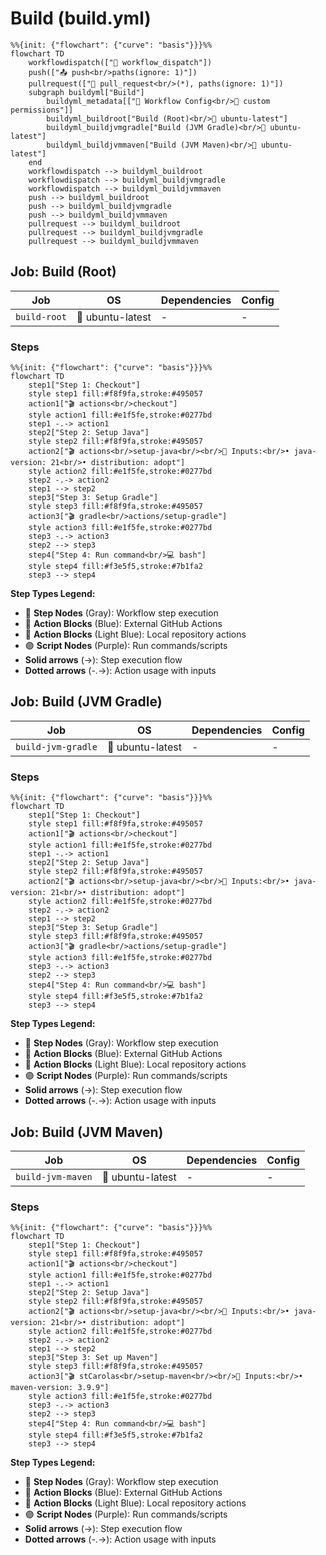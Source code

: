 # Build (build.yml)

```mermaid
%%{init: {"flowchart": {"curve": "basis"}}}%%
flowchart TD
    workflowdispatch(["👤 workflow_dispatch"])
    push(["📤 push<br/>paths(ignore: 1)"])
    pullrequest(["🔀 pull_request<br/>(*), paths(ignore: 1)"])
    subgraph buildyml["Build"]
        buildyml_metadata[["🔧 Workflow Config<br/>🔐 custom permissions"]]
        buildyml_buildroot["Build (Root)<br/>🐧 ubuntu-latest"]
        buildyml_buildjvmgradle["Build (JVM Gradle)<br/>🐧 ubuntu-latest"]
        buildyml_buildjvmmaven["Build (JVM Maven)<br/>🐧 ubuntu-latest"]
    end
    workflowdispatch --> buildyml_buildroot
    workflowdispatch --> buildyml_buildjvmgradle
    workflowdispatch --> buildyml_buildjvmmaven
    push --> buildyml_buildroot
    push --> buildyml_buildjvmgradle
    push --> buildyml_buildjvmmaven
    pullrequest --> buildyml_buildroot
    pullrequest --> buildyml_buildjvmgradle
    pullrequest --> buildyml_buildjvmmaven
```

## Job: Build (Root)

| Job | OS | Dependencies | Config |
|-----|----|--------------|---------| 
| `build-root` | 🐧 ubuntu-latest | - | - |

### Steps

```mermaid
%%{init: {"flowchart": {"curve": "basis"}}}%%
flowchart TD
    step1["Step 1: Checkout"]
    style step1 fill:#f8f9fa,stroke:#495057
    action1["🎬 actions<br/>checkout"]
    style action1 fill:#e1f5fe,stroke:#0277bd
    step1 -.-> action1
    step2["Step 2: Setup Java"]
    style step2 fill:#f8f9fa,stroke:#495057
    action2["🎬 actions<br/>setup-java<br/><br/>📝 Inputs:<br/>• java-version: 21<br/>• distribution: adopt"]
    style action2 fill:#e1f5fe,stroke:#0277bd
    step2 -.-> action2
    step1 --> step2
    step3["Step 3: Setup Gradle"]
    style step3 fill:#f8f9fa,stroke:#495057
    action3["🎬 gradle<br/>actions/setup-gradle"]
    style action3 fill:#e1f5fe,stroke:#0277bd
    step3 -.-> action3
    step2 --> step3
    step4["Step 4: Run command<br/>💻 bash"]
    style step4 fill:#f3e5f5,stroke:#7b1fa2
    step3 --> step4
```

**Step Types Legend:**
- 🔘 **Step Nodes** (Gray): Workflow step execution
- 🔵 **Action Blocks** (Blue): External GitHub Actions
- 🔷 **Action Blocks** (Light Blue): Local repository actions
- 🟣 **Script Nodes** (Purple): Run commands/scripts
- **Solid arrows** (→): Step execution flow
- **Dotted arrows** (-.->): Action usage with inputs




## Job: Build (JVM Gradle)

| Job | OS | Dependencies | Config |
|-----|----|--------------|---------| 
| `build-jvm-gradle` | 🐧 ubuntu-latest | - | - |

### Steps

```mermaid
%%{init: {"flowchart": {"curve": "basis"}}}%%
flowchart TD
    step1["Step 1: Checkout"]
    style step1 fill:#f8f9fa,stroke:#495057
    action1["🎬 actions<br/>checkout"]
    style action1 fill:#e1f5fe,stroke:#0277bd
    step1 -.-> action1
    step2["Step 2: Setup Java"]
    style step2 fill:#f8f9fa,stroke:#495057
    action2["🎬 actions<br/>setup-java<br/><br/>📝 Inputs:<br/>• java-version: 21<br/>• distribution: adopt"]
    style action2 fill:#e1f5fe,stroke:#0277bd
    step2 -.-> action2
    step1 --> step2
    step3["Step 3: Setup Gradle"]
    style step3 fill:#f8f9fa,stroke:#495057
    action3["🎬 gradle<br/>actions/setup-gradle"]
    style action3 fill:#e1f5fe,stroke:#0277bd
    step3 -.-> action3
    step2 --> step3
    step4["Step 4: Run command<br/>💻 bash"]
    style step4 fill:#f3e5f5,stroke:#7b1fa2
    step3 --> step4
```

**Step Types Legend:**
- 🔘 **Step Nodes** (Gray): Workflow step execution
- 🔵 **Action Blocks** (Blue): External GitHub Actions
- 🔷 **Action Blocks** (Light Blue): Local repository actions
- 🟣 **Script Nodes** (Purple): Run commands/scripts
- **Solid arrows** (→): Step execution flow
- **Dotted arrows** (-.->): Action usage with inputs




## Job: Build (JVM Maven)

| Job | OS | Dependencies | Config |
|-----|----|--------------|---------| 
| `build-jvm-maven` | 🐧 ubuntu-latest | - | - |

### Steps

```mermaid
%%{init: {"flowchart": {"curve": "basis"}}}%%
flowchart TD
    step1["Step 1: Checkout"]
    style step1 fill:#f8f9fa,stroke:#495057
    action1["🎬 actions<br/>checkout"]
    style action1 fill:#e1f5fe,stroke:#0277bd
    step1 -.-> action1
    step2["Step 2: Setup Java"]
    style step2 fill:#f8f9fa,stroke:#495057
    action2["🎬 actions<br/>setup-java<br/><br/>📝 Inputs:<br/>• java-version: 21<br/>• distribution: adopt"]
    style action2 fill:#e1f5fe,stroke:#0277bd
    step2 -.-> action2
    step1 --> step2
    step3["Step 3: Set up Maven"]
    style step3 fill:#f8f9fa,stroke:#495057
    action3["🎬 stCarolas<br/>setup-maven<br/><br/>📝 Inputs:<br/>• maven-version: 3.9.9"]
    style action3 fill:#e1f5fe,stroke:#0277bd
    step3 -.-> action3
    step2 --> step3
    step4["Step 4: Run command<br/>💻 bash"]
    style step4 fill:#f3e5f5,stroke:#7b1fa2
    step3 --> step4
```

**Step Types Legend:**
- 🔘 **Step Nodes** (Gray): Workflow step execution
- 🔵 **Action Blocks** (Blue): External GitHub Actions
- 🔷 **Action Blocks** (Light Blue): Local repository actions
- 🟣 **Script Nodes** (Purple): Run commands/scripts
- **Solid arrows** (→): Step execution flow
- **Dotted arrows** (-.->): Action usage with inputs